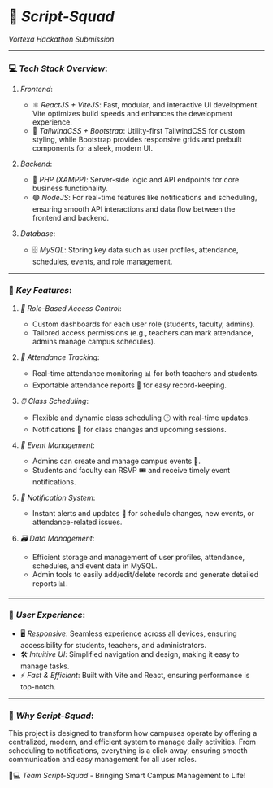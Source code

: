 # 🚀 *Script-Squad*  
*Vortexa Hackathon Submission*

---

### 💻 *Tech Stack Overview*:

1. *Frontend*:
   - ⚛️ *ReactJS + ViteJS*: Fast, modular, and interactive UI development. Vite optimizes build speeds and enhances the development experience.
   - 🎨 *TailwindCSS + Bootstrap*: Utility-first TailwindCSS for custom styling, while Bootstrap provides responsive grids and prebuilt components for a sleek, modern UI.

2. *Backend*:
   - 🐘 *PHP (XAMPP)*: Server-side logic and API endpoints for core business functionality.
   - 🟢 *NodeJS*: For real-time features like notifications and scheduling, ensuring smooth API interactions and data flow between the frontend and backend.

3. *Database*:
   - 🗄️ *MySQL*: Storing key data such as user profiles, attendance, schedules, events, and role management.

---

### 🔑 *Key Features*:

1. *👥 Role-Based Access Control*:
   - Custom dashboards for each user role (students, faculty, admins).
   - Tailored access permissions (e.g., teachers can mark attendance, admins manage campus schedules).

2. *📅 Attendance Tracking*:
   - Real-time attendance monitoring 📊 for both teachers and students.
   - Exportable attendance reports 📑 for easy record-keeping.

3. *⏰ Class Scheduling*:
   - Flexible and dynamic class scheduling 🕒 with real-time updates.
   - Notifications 🔔 for class changes and upcoming sessions.

4. *🎉 Event Management*:
   - Admins can create and manage campus events 📆.
   - Students and faculty can RSVP 🎟️ and receive timely event notifications.

5. *🔔 Notification System*:
   - Instant alerts and updates 📢 for schedule changes, new events, or attendance-related issues.

6. *🗃️ Data Management*:
   - Efficient storage and management of user profiles, attendance, schedules, and event data in MySQL.
   - Admin tools to easily add/edit/delete records and generate detailed reports 📊.

---

### 🎯 *User Experience*:
- 🖥️ *Responsive*: Seamless experience across all devices, ensuring accessibility for students, teachers, and administrators.
- 🛠️ *Intuitive UI*: Simplified navigation and design, making it easy to manage tasks.
- ⚡ *Fast & Efficient*: Built with Vite and React, ensuring performance is top-notch.

---

### 🚀 *Why Script-Squad*:
This project is designed to transform how campuses operate by offering a centralized, modern, and efficient system to manage daily activities. From scheduling to notifications, everything is a click away, ensuring smooth communication and easy management for all user roles.

👨💻 *Team Script-Squad* - Bringing Smart Campus Management to Life!
